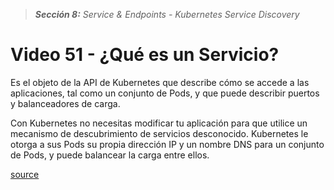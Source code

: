 > _**Sección 8:** Service & Endpoints - Kubernetes Service Discovery_

# Video 51 - ¿Qué es un Servicio?

Es el objeto de la API de Kubernetes que describe cómo se accede a las aplicaciones, tal como un conjunto de Pods, y que puede describir puertos y balanceadores de carga.  

Con Kubernetes no necesitas modificar tu aplicación para que utilice un mecanismo de descubrimiento de servicios desconocido. Kubernetes le otorga a sus Pods su propia dirección IP y un nombre DNS para un conjunto de Pods, y puede balancear la carga entre ellos.  

[source](https://kubernetes.io/es/docs/concepts/services-networking/service/)